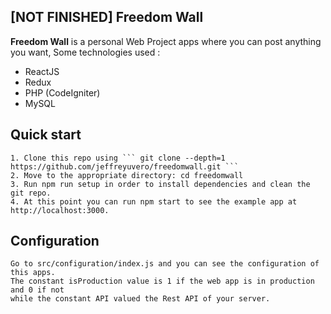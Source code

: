 ## [NOT FINISHED] Freedom Wall

**Freedom Wall** is a personal Web Project apps where you can post anything you want, Some technologies used :

 - ReactJS
 - Redux
 - PHP (CodeIgniter)
 - MySQL 

##  Quick start

    1. Clone this repo using ``` git clone --depth=1 https://github.com/jeffreyuvero/freedomwall.git ```
    2. Move to the appropriate directory: cd freedomwall
    3. Run npm run setup in order to install dependencies and clean the git repo.
    4. At this point you can run npm start to see the example app at http://localhost:3000.

## Configuration

	Go to src/configuration/index.js and you can see the configuration of this apps.
	The constant isProduction value is 1 if the web app is in production and 0 if not 
	while the constant API valued the Rest API of your server. 

